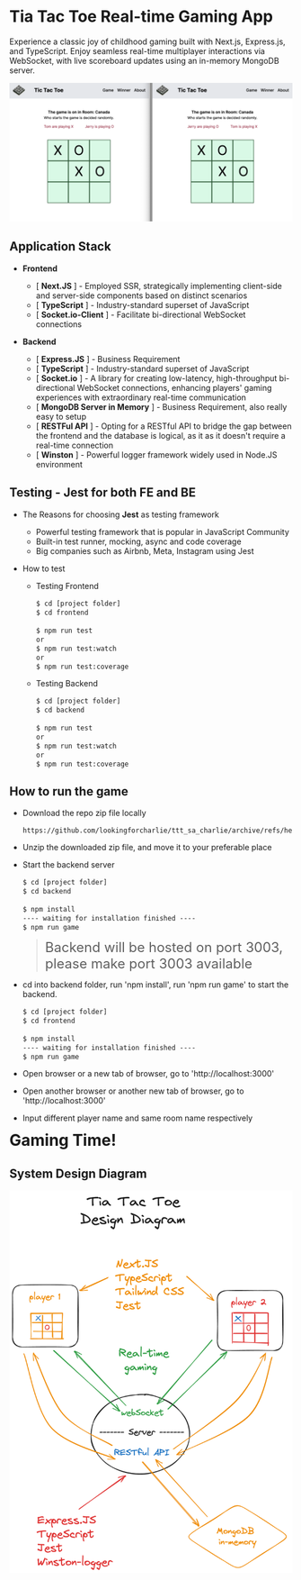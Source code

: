 # Tia Tac Toe Real-time Gaming App

Experience a classic joy of childhood gaming built with Next.js, Express.js, and TypeScript. Enjoy seamless real-time multiplayer interactions via WebSocket, with live scoreboard updates using an in-memory MongoDB server.

![game screenshot](./frontend/src/app/ttt_ss.png 'game screenshot')

## Application Stack

- **Frontend**

  - [ **Next.JS** ] - Employed SSR, strategically implementing client-side and server-side components based on distinct scenarios
  - [ **TypeScript** ] - Industry-standard superset of JavaScript
  - [ **Socket.io-Client** ] - Facilitate bi-directional WebSocket connections

- **Backend**

  - [ **Express.JS** ] - Business Requirement
  - [ **TypeScript** ] - Industry-standard superset of JavaScript
  - [ **Socket.io** ] - A library for creating low-latency, high-throughput bi-directional WebSocket connections, enhancing players' gaming experiences with extraordinary real-time communication
  - [ **MongoDB Server in Memory** ] - Business Requirement, also really easy to setup
  - [ **RESTFul API** ] - Opting for a RESTful API to bridge the gap between the frontend and the database is logical, as it as it doesn't require a real-time connection
  - [ **Winston** ] - Powerful logger framework widely used in Node.JS environment

## Testing - Jest for both FE and BE

- The Reasons for choosing **Jest** as testing framework

  - Powerful testing framework that is popular in JavaScript Community
  - Built-in test runner, mocking, async and code coverage
  - Big companies such as Airbnb, Meta, Instagram using Jest

- How to test

  - Testing Frontend

    ```
    $ cd [project folder]
    $ cd frontend

    $ npm run test
    or
    $ npm run test:watch
    or
    $ npm run test:coverage
    ```

  - Testing Backend

    ```
    $ cd [project folder]
    $ cd backend

    $ npm run test
    or
    $ npm run test:watch
    or
    $ npm run test:coverage
    ```

## How to run the game

- Download the repo zip file locally

  ```
  https://github.com/lookingforcharlie/ttt_sa_charlie/archive/refs/heads/main.zip
  ```

- Unzip the downloaded zip file, and move it to your preferable place
- Start the backend server

  ```
  $ cd [project folder]
  $ cd backend

  $ npm install
  ---- waiting for installation finished ----
  $ npm run game
  ```

  > <span style="font-size: 1.5rem;">Backend will be hosted on port 3003, please make port 3003 available</span>

- cd into backend folder, run 'npm install', run 'npm run game' to start the backend.

  ```
  $ cd [project folder]
  $ cd frontend

  $ npm install
  ---- waiting for installation finished ----
  $ npm run game
  ```

- Open browser or a new tab of browser, go to 'http://localhost:3000'
- Open another browser or another new tab of browser, go to 'http://localhost:3000'
- Input different player name and same room name respectively

<span style="font-size: 2em; font-weight: bold;">Gaming Time!</span>

## System Design Diagram

![design diagram](./frontend/src/app/ttt_diagram_md.png 'design diagram')
